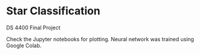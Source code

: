 # Star Classification
DS 4400 Final Project

Check the Jupyter notebooks for plotting.
Neural network was trained using Google Colab.